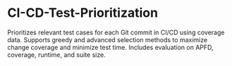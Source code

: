 # CI-CD-Test-Prioritization
Prioritizes relevant test cases for each Git commit in CI/CD using coverage data. Supports greedy and advanced selection methods to maximize change coverage and minimize test time. Includes evaluation on APFD, coverage, runtime, and suite size.
